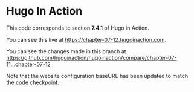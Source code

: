 Hugo In Action
===============

This code corresponds to section **7.4.1** of Hugo in Action.

You can see this live at https://chapter-07-12.hugoinaction.com.

You can see the changes made in this branch at https://github.com/hugoinaction/hugoinaction/compare/chapter-07-11...chapter-07-12

Note that the website configuration baseURL has been updated to match the code checkpoint.
